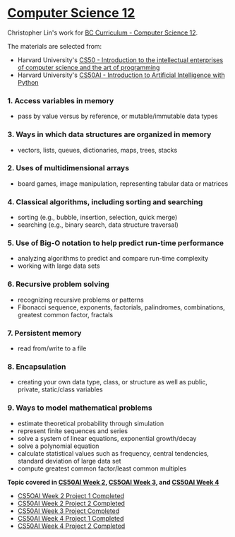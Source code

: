 # [Computer Science 12](https://curriculum.gov.bc.ca/curriculum/mathematics/12/computer-science) 
Christopher Lin's work for [BC Curriculum - Computer Science 12](https://curriculum.gov.bc.ca/curriculum/mathematics/12/computer-science).

The materials are selected from: 
- Harvard University's [CS50 - Introduction to the intellectual enterprises of computer science and the art of programming](https://cs50.harvard.edu/x/2023/)
- Harvard University's [CS50AI - Introduction to Artificial Intelligence with Python](https://cs50.harvard.edu/ai/2023/)

### 1. Access variables in memory
- pass by value versus by reference, or mutable/immutable data types

### 3. Ways in which data structures are organized in memory
- vectors, lists, queues, dictionaries, maps, trees, stacks

### 2. Uses of multidimensional arrays
- board games, image manipulation, representing tabular data or matrices

### 4. Classical algorithms, including sorting and searching
- sorting (e.g., bubble, insertion, selection, quick merge)
- searching (e.g., binary search, data structure traversal)


### 5. Use of Big-O notation to help predict run-time performance
- analyzing algorithms to predict and compare run-time complexity
- working with large data sets

### 6. Recursive problem solving
- recognizing recursive problems or patterns
- Fibonacci sequence, exponents, factorials, palindromes, combinations, greatest common factor, fractals

### 7. Persistent memory
-  read from/write to a file
  
### 8. Encapsulation
- creating your own data type, class, or structure as well as public, private, static/class variables

### 9. Ways to model mathematical problems
- estimate theoretical probability through simulation
- represent finite sequences and series
- solve a system of linear equations, exponential growth/decay
- solve a polynomial equation
- calculate statistical values such as frequency, central tendencies, standard deviation of large data set
- compute greatest common factor/least common multiples

**Topic covered in [CS50AI Week 2](https://cs50.harvard.edu/ai/2023/weeks/2/), [CS5OAI Week 3](https://cs50.harvard.edu/ai/2023/weeks/3/), and [CS50AI Week 4](https://cs50.harvard.edu/ai/2023/weeks/4/)**
- [CS5OAI Week 2 Project 1 Completed](https://github.com/titancoder12/CS50AI-PageRank)
- [CS50AI Week 2 Project 2 Completed](https://github.com/titancoder12/CS50AI-Heredity)
- [CS50AI Week 3 Project Completed](https://github.com/titancoder12/CS50AI-Crossword)
- [CS50AI Week 4 Project 1 Completed](https://github.com/titancoder12/CS50AI-Shopping)
- [CS50AI Week 4 Project 2 Completed](https://github.com/titancoder12/CS50AI-Nim)
